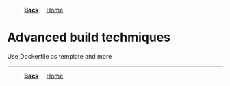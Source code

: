 >**[Back](../README.md)**
&emsp;[Home](/README.md)

# Advanced build techmiques

Use Dockerfile as template and more

---
>**[Back](../README.md)**
&emsp;[Home](/README.md)
